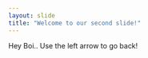 ```yaml
---
layout: slide
title: "Welcome to our second slide!"
---
```

Hey Boi..
Use the left arrow to go back!
